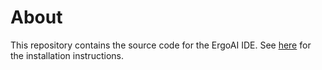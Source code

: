 # About #
This repository contains the source code for the ErgoAI IDE. See [here](../.github/profile/README.md) for the installation instructions.
